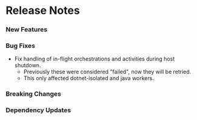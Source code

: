 # Release Notes

### New Features

### Bug Fixes

- Fix handling of in-flight orchestrations and activities during host shutdown.
    - Previously these were considered "failed", now they will be retried.
    - This only affected dotnet-isolated and java workers.

### Breaking Changes

### Dependency Updates
